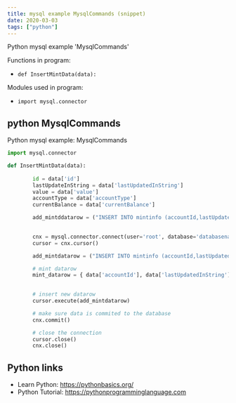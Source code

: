 ```yaml
---
title: mysql example MysqlCommands (snippet)
date: 2020-03-03
tags: ["python"]
---
```

Python mysql example 'MysqlCommands'

Functions in program: 
* `def InsertMintData(data):`

Modules used in program: 
* `import mysql.connector`

## python MysqlCommands

Python mysql example: MysqlCommands

```python
import mysql.connector

def InsertMintData(data):
        
        id = data['id']
        lastUpdateInString = data['lastUpdatedInString']
        value = data['value']
        accountType = data['accountType']
        currentBalance = data['currentBalance']

        add_mintddatarow = ("INSERT INTO mintinfo (accountId,lastUpdatedInString,accountValue,accountType,currentBalance) VALUES(" + str(id) + ",'" + str(lastUpdateInString) + "'," + str(value) +",'" + str(accountType) +"'," + str(currentBalance) + ");")
        

        cnx = mysql.connector.connect(user='root', database='databasename', password='passwordhere', host='127.0.0.1')
        cursor = cnx.cursor()

        add_mintdatarow = ("INSERT INTO mintinfo (accountId,lastUpdatedInString,accountValue,accountType,currentBalance) VALUES(" + str(id),str(lastUpdateInString),str(value),str(accountType),str(currentBalance) + ");")

        # mint datarow
        mint_datarow = { data['accountId'], data['lastUpdatedInString'], data['value'], data['accountType'], data['currentBalance'] }
            

        # insert new datarow
        cursor.execute(add_mintdatarow)

        # make sure data is commited to the database
        cnx.commit()

        # close the connection
        cursor.close()
        cnx.close()

```

## Python links

- Learn Python: https://pythonbasics.org/
- Python Tutorial: https://pythonprogramminglanguage.com
